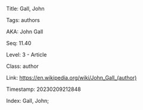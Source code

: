 Title:  Gall, John

Tags:   authors

AKA:    John Gall

Seq:    11.40

Level:  3 - Article

Class:  author

Link:   https://en.wikipedia.org/wiki/John_Gall_(author)

Timestamp: 20230209212848

Index:  Gall, John; 
